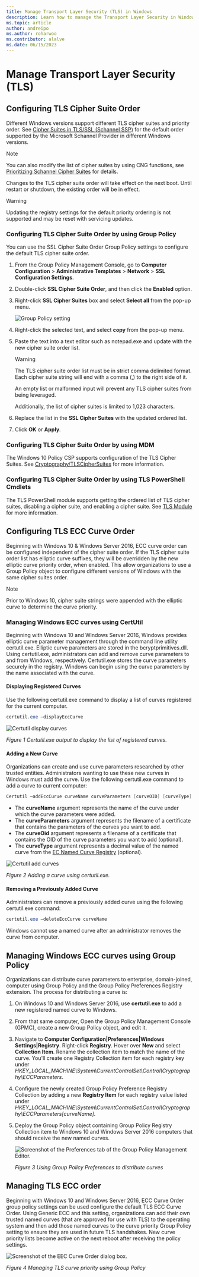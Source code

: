```yaml
---
title: Manage Transport Layer Security (TLS) in Windows
description: Learn how to manage the Transport Layer Security in Windows.
ms.topic: article
author: andreipo
ms.author: roharwoo
ms.contributor: alalve 
ms.date: 06/15/2023
---
```


# Manage Transport Layer Security (TLS)

>

## Configuring TLS Cipher Suite Order

Different Windows versions support different TLS cipher suites and priority order. See [Cipher Suites in TLS/SSL (Schannel SSP)](/windows/win32/secauthn/cipher-suites-in-schannel) for the default order supported by the Microsoft Schannel Provider in different Windows versions.

> [!NOTE]
> You can also modify the list of cipher suites by using CNG functions, see [Prioritizing Schannel Cipher Suites](/windows/win32/secauthn/prioritizing-schannel-cipher-suites) for details.

Changes to the TLS cipher suite order will take effect on the next boot. Until restart or shutdown, the existing order will be in effect.

> [!WARNING]
> Updating the registry settings for the default priority ordering is not supported and may be reset with servicing updates.

### Configuring TLS Cipher Suite Order by using Group Policy

You can use the SSL Cipher Suite Order Group Policy settings to configure the default TLS cipher suite order.

1. From the Group Policy Management Console, go to **Computer Configuration** > **Administrative Templates** > **Network** > **SSL Configuration Settings**.
2. Double-click **SSL Cipher Suite Order**, and then click the **Enabled** option.
3. Right-click **SSL Cipher Suites** box and select **Select all** from the pop-up menu.

   ![Group Policy setting](../media/Transport-Layer-Security-protocol/ssl-cipher-suite-order-gp-setting.png)

4. Right-click the selected text, and select **copy** from the pop-up menu.
5. Paste the text into a text editor such as notepad.exe and update with the new cipher suite order list.

   > [!WARNING]
   > The TLS cipher suite order list must be in strict comma delimited format. Each cipher suite string will end with a comma (,) to the right side of it.
   >
   > An empty list or malformed input will prevent any TLS cipher suites from being leveraged.
   >
   > Additionally, the list of cipher suites is limited to 1,023 characters.

6. Replace the list in the **SSL Cipher Suites** with the updated ordered list.
7. Click **OK** or **Apply**.

### Configuring TLS Cipher Suite Order by using MDM

The Windows 10 Policy CSP supports configuration of the TLS Cipher Suites. See [Cryptography/TLSCipherSuites](/windows/client-management/mdm/policy-csp-cryptography#cryptography-tlsciphersuites) for more information.

### Configuring TLS Cipher Suite Order by using TLS PowerShell Cmdlets

The TLS PowerShell module supports getting the ordered list of TLS cipher suites, disabling a cipher suite, and enabling a cipher suite. See [TLS Module](/powershell/module/tls/) for more information.

## Configuring TLS ECC Curve Order

Beginning with Windows 10 & Windows Server 2016, ECC curve order can be configured independent of the cipher suite order. If the TLS cipher suite order list has elliptic curve suffixes, they will be overridden by the new elliptic curve priority order, when enabled. This allow organizations to use a Group Policy object to configure different versions of Windows with the same cipher suites order.

> [!NOTE]
> Prior to Windows 10, cipher suite strings were appended with the elliptic curve to determine the curve priority.

### Managing Windows ECC curves using CertUtil

Beginning with Windows 10 and Windows Server 2016, Windows provides elliptic curve parameter management through the command line utility certutil.exe.
Elliptic curve parameters are stored in the bcryptprimitives.dll. Using certutil.exe, administrators can add and remove curve parameters to and from Windows, respectively. Certutil.exe stores the curve parameters securely in the registry.
Windows can begin using the curve parameters by the name associated with the curve.

#### Displaying Registered Curves

Use the following certutil.exe command to display a list of curves registered for the current computer.

```powershell
certutil.exe –displayEccCurve
```

![Certutil display curves](../media/Transport-Layer-Security-protocol/certutil-display-curves.png)

*Figure 1 Certutil.exe output to display the list of registered curves.*

#### Adding a New Curve

Organizations can create and use curve parameters researched by other trusted entities.
Administrators wanting to use these new curves in Windows must add the curve.
Use the following certutil.exe command to add a curve to current computer:

```powershell
Certutil —addEccCurue curveName curveParameters [curveOID] [curveType]
```

- The **curveName** argument represents the name of the curve under which the curve parameters were added.
- The **curveParameters** argument represents the filename of a certificate that contains the parameters of the curves you want to add.
- The **curveOid** argument represents a filename of a certificate that contains the OID of the curve parameters you want to add (optional).
- The **curveType** argument represents a decimal value of the named curve from the [EC Named Curve Registry](https://www.iana.org/assignments/tls-parameters/tls-parameters.xhtml#tls-parameters-8) (optional).

![Certutil add curves](../media/Transport-Layer-Security-protocol/certutil-add-curves.png)

*Figure 2 Adding a curve using certutil.exe.*

#### Removing a Previously Added Curve

Administrators can remove a previously added curve using the following certutil.exe command:

```powershell
certutil.exe –deleteEccCurve curveName
```

Windows cannot use a named curve after an administrator removes the curve from computer.

## Managing Windows ECC curves using Group Policy

Organizations can distribute curve parameters to enterprise, domain-joined, computer using Group Policy and the Group Policy Preferences Registry extension.
The process for distributing a curve is:

1. On Windows 10 and Windows Server 2016, use **certutil.exe** to add a new registered named curve to Windows.
2. From that same computer, Open the Group Policy Management Console (GPMC), create a new Group Policy object, and edit it.
3. Navigate to **Computer Configuration|Preferences|Windows Settings|Registry**.  Right-click **Registry**. Hover over **New** and select **Collection Item**. Rename the collection item to match the name of the curve. You'll create one Registry Collection item for each registry key under *HKEY_LOCAL_MACHINE\System\CurrentControlSet\Control\Cryptography\ECCParameters*.
4. Configure the newly created Group Policy Preference Registry Collection by adding a new **Registry Item** for each registry value listed under *HKEY_LOCAL_MACHINE\System\CurrentControlSet\Control\Cryptography\ECCParameters\[curveName]*.
5. Deploy the Group Policy object containing Group Policy Registry Collection item to Windows 10 and Windows Server 2016 computers that should receive the new named curves.

    ![Screenshot of the Preferences tab of the Group Policy Management Editor.](../media/Transport-Layer-Security-protocol/gpp-distribute-curves.png)

    *Figure 3 Using Group Policy Preferences to distribute curves*

## Managing TLS ECC order

Beginning with Windows 10 and Windows Server 2016, ECC Curve Order group policy settings can be used configure the default TLS ECC Curve Order.
Using Generic ECC and this setting, organizations can add their own trusted named curves (that are approved for use with TLS) to the operating system and then add those named curves to the curve priority Group Policy setting to ensure they are used in future TLS handshakes.
New curve priority lists become active on the next reboot after receiving the policy settings.

![Screenshot of the EEC Curve Order dialog box.](../media/Transport-Layer-Security-protocol/gp-managing-tls-curve-priority-order.png)

*Figure 4 Managing TLS curve priority using Group Policy*
